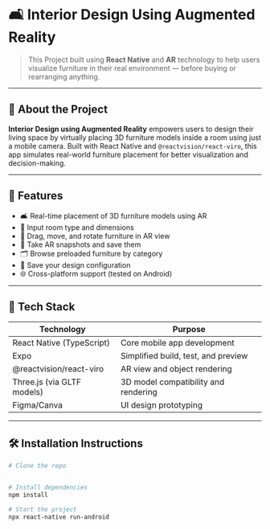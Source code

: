 # 🛋️ Interior Design Using Augmented Reality

> This Project built using **React Native** and **AR** technology to help users visualize furniture in their real environment — before buying or rearranging anything.

---

## 📱 About the Project

**Interior Design using Augmented Reality** empowers users to design their living space by virtually placing 3D furniture models inside a room using just a mobile camera. Built with React Native and `@reactvision/react-viro`, this app simulates real-world furniture placement for better visualization and decision-making.

---

## 🚀 Features

- 🛋️ Real-time placement of 3D furniture models using AR
- 📏 Input room type and dimensions
- 🔄 Drag, move, and rotate furniture in AR view
- 📸 Take AR snapshots and save them
- 🗂️ Browse preloaded furniture by category
- 💾 Save your design configuration
- 🌐 Cross-platform support (tested on Android)

---

## 🧰 Tech Stack

| Technology                  | Purpose                                |
|----------------------------|----------------------------------------|
| React Native (TypeScript)  | Core mobile app development            |
| Expo                       | Simplified build, test, and preview    |
| @reactvision/react-viro    | AR view and object rendering           |
| Three.js (via GLTF models) | 3D model compatibility and rendering   |
| Figma/Canva                | UI design prototyping                  |

---

## 🛠️ Installation Instructions

```bash
# Clone the repo


# Install dependencies
npm install

# Start the project
npx react-native run-android
